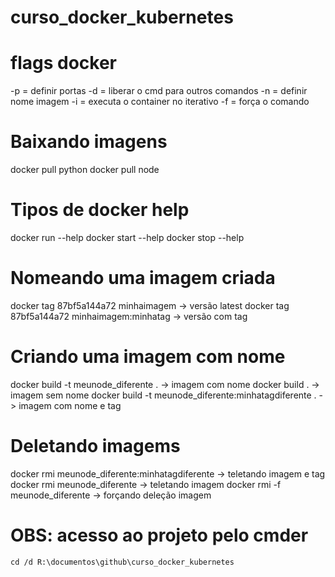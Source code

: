 # curso_docker_kubernetes


# flags docker
-p = definir portas
-d = liberar o cmd para outros comandos
-n = definir nome imagem
-i = executa o container no iterativo
-f = força o comando

# Baixando imagens 
docker pull python 
docker pull node

# Tipos de docker help
docker run --help
docker start --help
docker stop --help

# Nomeando uma imagem criada
docker tag  87bf5a144a72 minhaimagem -> versão latest
docker tag  87bf5a144a72 minhaimagem:minhatag -> versão com tag 


# Criando uma imagem com nome
docker build -t meunode_diferente . -> imagem com nome
docker build . -> imagem sem nome
docker build -t meunode_diferente:minhatagdiferente . -> imagem com nome e tag

# Deletando imagems
docker rmi meunode_diferente:minhatagdiferente -> teletando imagem e tag
docker rmi meunode_diferente -> teletando imagem
docker rmi -f meunode_diferente -> forçando deleção imagem




# OBS: acesso ao projeto pelo cmder
```
cd /d R:\documentos\github\curso_docker_kubernetes
```
